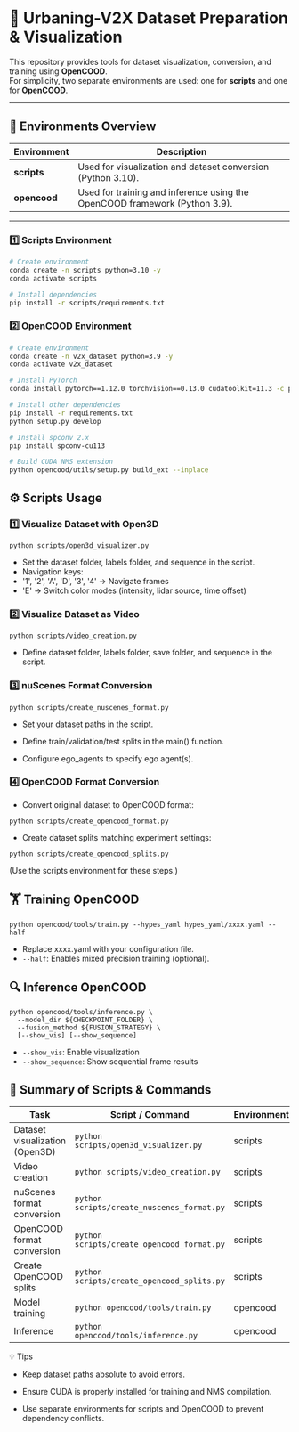 # 🚗 Urbaning-V2X Dataset Preparation & Visualization

This repository provides tools for dataset visualization, conversion, and training using **OpenCOOD**.  
For simplicity, two separate environments are used: one for **scripts** and one for **OpenCOOD**.

---

## 📁 Environments Overview

| Environment | Description |
|--------------|-------------|
| **scripts**  | Used for visualization and dataset conversion (Python 3.10). |
| **opencood** | Used for training and inference using the OpenCOOD framework (Python 3.9). |

---

### 1️⃣ Scripts Environment

```bash
# Create environment
conda create -n scripts python=3.10 -y
conda activate scripts

# Install dependencies
pip install -r scripts/requirements.txt
```

### 2️⃣ OpenCOOD Environment
```bash
# Create environment
conda create -n v2x_dataset python=3.9 -y
conda activate v2x_dataset

# Install PyTorch
conda install pytorch==1.12.0 torchvision==0.13.0 cudatoolkit=11.3 -c pytorch -c conda-forge

# Install other dependencies
pip install -r requirements.txt
python setup.py develop

# Install spconv 2.x
pip install spconv-cu113

# Build CUDA NMS extension
python opencood/utils/setup.py build_ext --inplace
```

## ⚙️ Scripts Usage

### 1️⃣ Visualize Dataset with Open3D
```
python scripts/open3d_visualizer.py
``` 
- Set the dataset folder, labels folder, and sequence in the script.
- Navigation keys:
- '1', '2', 'A', 'D', '3', '4' → Navigate frames
- 'E' → Switch color modes (intensity, lidar source, time offset)

### 2️⃣ Visualize Dataset as Video
```
python scripts/video_creation.py
```

- Define dataset folder, labels folder, save folder, and sequence in the script.

### 3️⃣ nuScenes Format Conversion
```
python scripts/create_nuscenes_format.py
```

- Set your dataset paths in the script.

- Define train/validation/test splits in the main() function.

- Configure ego_agents to specify ego agent(s).

### 4️⃣ OpenCOOD Format Conversion

- Convert original dataset to OpenCOOD format:

```
python scripts/create_opencood_format.py
```

- Create dataset splits matching experiment settings:

```
python scripts/create_opencood_splits.py
```

(Use the scripts environment for these steps.)

## 🏋️ Training OpenCOOD
```
python opencood/tools/train.py --hypes_yaml hypes_yaml/xxxx.yaml --half
```
- Replace xxxx.yaml with your configuration file.
- `--half`:  Enables mixed precision training (optional).

## 🔍 Inference OpenCOOD
```
python opencood/tools/inference.py \
  --model_dir ${CHECKPOINT_FOLDER} \
  --fusion_method ${FUSION_STRATEGY} \
  [--show_vis] [--show_sequence]
```

- `--show_vis`: Enable visualization
- `--show_sequence`: Show sequential frame results

## 🧾 Summary of Scripts & Commands

| Task | Script / Command | Environment |
|------|-----------------|-------------|
| Dataset visualization (Open3D) | `python scripts/open3d_visualizer.py` | scripts |
| Video creation | `python scripts/video_creation.py` | scripts |
| nuScenes format conversion | `python scripts/create_nuscenes_format.py` | scripts |
| OpenCOOD format conversion | `python scripts/create_opencood_format.py` | scripts |
| Create OpenCOOD splits | `python scripts/create_opencood_splits.py` | scripts |
| Model training | `python opencood/tools/train.py` | opencood |
| Inference | `python opencood/tools/inference.py` | opencood |

💡 Tips

- Keep dataset paths absolute to avoid errors.

- Ensure CUDA is properly installed for training and NMS compilation.

- Use separate environments for scripts and OpenCOOD to prevent dependency conflicts.